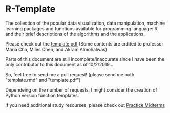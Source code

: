 # R-Template

The collection of the popular data visualization, data manipulation, machine learning packages and functions available for programming language: R, and their brief descriptions of the algorithms and the applications.

Please check out the [template.pdf](https://github.com/Gostatistics/R-Template/blob/master/template.pdf)
(Some contents are crdited to professor Maria Cha, Miles Chen, and Akram Almohalwas)

Parts of this document are still incomplete/inaccurate since I have been the only contributor to this document as of 10/2/2019...

So, feel free to send me a pull request! (please send me both "template.rmd" and "template.pdf")

Dependeing on the number of requests, I might consider the creation of Python version function templates.

If you need additional study resourses, please check out [Practice Midterms](https://github.com/Gostatistics/UCLA_Statistics_Practice_Midterms)

